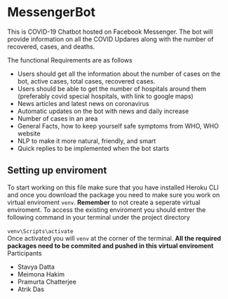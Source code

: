 # MessengerBot
This is COVID-19 Chatbot hosted on Facebook Messenger. The bot will provide information on all the COVID Updares along with the number of recovered, cases, and deaths. 

The functional Requirements are as follows 
* Users should get all the information about the number of cases on the bot, active cases, total cases, recovered cases.
* Users should be able to get the number of hospitals around them (preferably covid special hospitals, with link to google maps)
* News articles and latest news on coronavirus
* Automatic updates on the bot with news and daily increase
* Number of cases in an area
* General Facts, how to keep yourself safe symptoms from WHO, WHO website 
* NLP to make it more natural, friendly, and smart
* Quick replies to be implemented when the bot starts

## Setting up enviroment
To start working on this file make sure that you have installed Heroku CLI and once you download the package you need to make sure you work on virtual enviroment `venv`. 
**Remember** to not create a seperate virtual enviroment. To access the existing enviroment you should entrer the following command in your terminal under the project
directory <br /><br />
`venv\Scripts\activate` <br />
Once activated you will `venv` at the corner of the terminal. **All the required packages need to be commited and pushed in this virtual enviroment** 
<br />
Participants
* Stavya Datta
* Meimona Hakim
* Pramurta Chatterjee
* Atrik Das 
